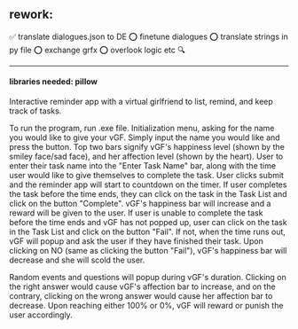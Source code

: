 
## rework: 

✅ translate dialogues.json to DE
⭕ finetune dialogues
⭕ translate strings in py file 
⭕ exchange grfx
⭕ overlook logic etc 🔍

----- 



#### libraries needed: pillow

Interactive reminder app with a virtual girlfriend to list, remind, and keep track of tasks. 

To run the program, run .exe file.
Initialization menu, asking for the name you would like to give your vGF. Simply input the name you would like and press the button.
Top two bars signify vGF's happiness level (shown by the smiley face/sad face), and her affection level (shown by the heart).
User to enter their task name into the "Enter Task Name" bar, along with the time user would like to give themselves to complete the task.
User clicks submit and the reminder app will start to countdown on the timer.
If user completes the task before the time ends, they can click on the task in the Task List and click on the button "Complete". vGF's happiness bar will increase and a reward will be given to the user.
If user is unable to complete the task before the time ends and vGF has not popped up, user can click on the task in the Task List and click on the button "Fail". If not, when the time runs out, vGF will popup and ask the user if they have finished their task. Upon clicking on NO (same as clicking the button "Fail"), vGF's happiness bar will decrease and she will scold the user. 

Random events and questions will popup during vGF's duration. Clicking on the right answer would cause vGF's affection bar to increase, and on the contrary, clicking on the wrong answer would cause her affection bar to decrease.
Upon reaching either 100% or 0%, vGF will reward or punish the user accordingly.
